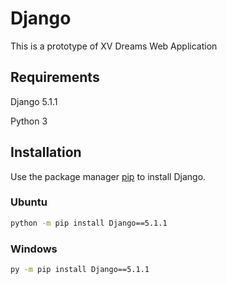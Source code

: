# Django

This is a prototype of XV Dreams Web Application

## Requirements

Django 5.1.1

Python 3

## Installation

Use the package manager [pip](https://pip.pypa.io/en/stable/) to install Django.

### Ubuntu

```bash
python -m pip install Django==5.1.1
```
### Windows

```bash
py -m pip install Django==5.1.1
```

